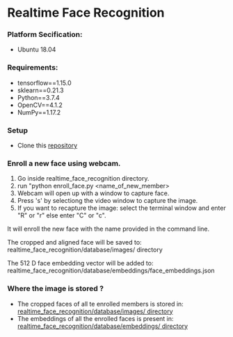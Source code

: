 # Realtime Face Recognition

### Platform Secification:

  * Ubuntu 18.04


### Requirements:
  
  * tensorflow==1.15.0
  * sklearn==0.21.3
  * Python==3.7.4
  * OpenCV==4.1.2
  * NumPy==1.17.2
  
  
### Setup

  * Clone this [repository](https://github.com/SHANK885/realtime_face_recognition.git)
  
  
### Enroll a new face using webcam.

  1. Go inside realtime_face_recognition directory.
  2. run "python enroll_face.py <name_of_new_member>
  3. Webcam will open up with a window to capture face.
  4. Press 's' by selectiong the video window to capture the image.
  5. If you want to recapture the image:
        select the terminal window and enter "R" or "r" else enter "C" or "c".

  It will enroll the new face with the name provided in the command line.

  
  The cropped and aligned face will be saved to:
        realtime_face_recognition/database/images/ directory
  
  The 512 D face embedding vector will be added to:
        realtime_face_recognition/database/embeddings/face_embeddings.json


### Where the image is stored ?

  * The cropped faces of all te enrolled members is stored in:
    [realtime_face_recognition/database/images/ directory](https://github.com/SHANK885/realtime_face_recognition/tree/master/database/images)
  * The embeddings of all the enrolled faces is present in:
    [realtime_face_recognition/database/embeddings/<emb> directory](https://github.com/SHANK885/realtime_face_recognition/tree/master/database/embeddings)
  

